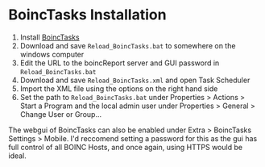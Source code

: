# BoincTasks Installation

1. Install [BoincTasks](http://efmer.com/b/boinctasks_download_release)
2. Download and save `Reload_BoincTasks.bat` to somewhere on the windows computer
3. Edit the URL to the boincReport server and GUI password in `Reload_BoincTasks.bat`
4. Download and save `Reload_BoincTasks.xml` and open Task Scheduler
5. Import the XML file using the options on the right hand side
6. Set the path to `Reload_BoincTasks.bat` under Properties > Actions > Start a Program and the local admin user under Properties > General > Change User or Group...

The webgui of BoincTasks can also be enabled under Extra > BoincTasks Settings > Mobile. I'd reccomend setting a password for this as the gui has full control of all BOINC Hosts, and once again, using HTTPS would be ideal.